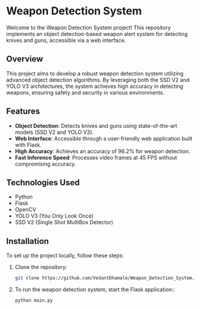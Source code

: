 # Weapon Detection System

Welcome to the Weapon Detection System project! This repository implements an object detection-based weapon alert system for detecting knives and guns, accessible via a web interface.

## Overview

This project aims to develop a robust weapon detection system utilizing advanced object detection algorithms. By leveraging both the SSD V2 and YOLO V3 architectures, the system achieves high accuracy in detecting weapons, ensuring safety and security in various environments.

## Features

- **Object Detection**: Detects knives and guns using state-of-the-art models (SSD V2 and YOLO V3).
- **Web Interface**: Accessible through a user-friendly web application built with Flask.
- **High Accuracy**: Achieves an accuracy of 96.2% for weapon detection.
- **Fast Inference Speed**: Processes video frames at 45 FPS without compromising accuracy.

## Technologies Used

- Python
- Flask
- OpenCV
- YOLO V3 (You Only Look Once)
- SSD V2 (Single Shot MultiBox Detector)

## Installation

To set up the project locally, follow these steps:

1. Clone the repository:
   ```bash
   git clone https://github.com/VedantDhamale/Weapon_Detection_System.git

2. To run the weapon detection system, start the Flask application::
   ```bash
   python main.py
